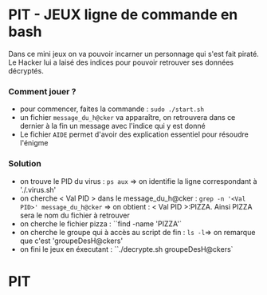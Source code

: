 # PIT - JEUX ligne de commande en bash
Dans ce mini jeux on va pouvoir incarner un personnage qui s'est fait piraté.
Le Hacker lui a laisé des indices pour pouvoir retrouver ses données décryptés. 

### Comment jouer ?
* pour commencer, faites la commande : ```sudo ./start.sh```
* un fichier `message_du_h@cker` va apparaître, on retrouvera dans ce dernier à la fin un message avec l'indice qui y est donné
* Le fichier `AIDE` permet d'avoir des explication essentiel pour résoudre l'énigme


### Solution
* on trouve le PID du virus : `ps aux` => on identifie la ligne correspondant à './.virus.sh'
* on cherche < Val PID > dans le message_du_h@cker : `grep -n '<Val PID>' message_du_h@cker` => on obtient : < Val PID >:PIZZA. Ainsi PIZZA sera le nom du fichier à retrouver
* on cherche le fichier pizza : ``find -name 'PIZZA'`
* on cherche le groupe qui à accès au script de fin : `ls -l`=> on remarque que c'est 'groupeDesH@ckers'
* on fini le jeux en éxecutant : ``./decrypte.sh groupeDesH@ckers`

# PIT

